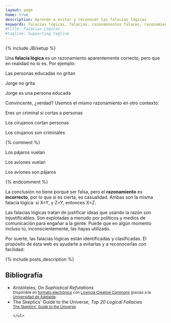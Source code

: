 ```yaml
---
layout: page
home: true
description: Aprende a evitar y reconocer las falacias lógicas
keywords: falacias lógicas, falacias, razonamientos falaces, razonamiento, argumento, falaz, verdad a medias, razonamiento incorrecto, engaños, fraude, mentiras, falsa verdad, premisas, conclusión, causalidad, casual, casualidad, generalizar, política, propaganda, coincidental, coincidencia, errónea, aristóteles, On Sophistical Refutations, prejuicios
#title: Falacias Lógicas
#tagline: Supporting tagline
---
```

{% include JB/setup %}

<div class="home-content">

  <p>Una <strong>falacia lógica</strong> es un razonamiento aparentemente correcto, pero que en realidad no lo es. Por ejemplo:</p>

  <div class="home-example-wrapper">
    <div class="home-example">
      <p>Las personas educadas no gritan</p>
      <p>Jorge no grita</p>
      <p class="result">Jorge es una persona educada</p>
    </div>
  </div>

  <p>Convincente, ¿verdad? Usemos el mismo razonamiento en otro contexto:</p>

  <div class="home-example-wrapper">
    <div class="home-example">
      <p>Eres un criminal si cortas a personas</p>
      <p>Los cirujanos cortan personas</p>
      <p class="result">Los cirujanos son criminales</p>
    </div>
  </div>

{% comment %}
  <div class="home-example-wrapper">
    <div class="home-example">
      <p>Los pájaros vuelan</p>
      <p>Los aviones vuelan</p>
      <p class="result">Los aviones son pájaros</p>
    </div>
  </div>
{% endcomment %}

<p>La conclusión no tiene porqué ser falsa, pero el <strong>razonamiento</strong> es <strong>incorrecto</strong>, por lo que si es cierta, es casualidad. Ambas son la misma falacia lógica: si <span class="example">X=Y</span>, y <span class="example">Z=Y</span>, entonces <span class="example">X=Z</span>.</p>

  <p>Las falacias lógicas tratan de justificar ideas que usando la razón son injustificables. Son explotadas a menudo por políticos y medios de comunicación para engañar a la gente. Puede que en algún momento incluso tú, inconscientemente, las hayas utilizado.</p>

  <p>Por suerte, las falacias lógicas están identificadas y clasificadas. El propósito de ésta web es ayudarte a evitarlas y a reconocerlas con facilidad:</p>

  {% include posts_description %}

  <div class="bibliografia">
    <h2>Bibliografía</h2>
    <ul class="unstyled">
      <li>
        <div class="titulo">Aristóteles, <em>On Sophistical Refutations</em></div>
        <small>Disponible en <a href="http://ebooks.adelaide.edu.au/a/aristotle/sophistical/">formato electrónico</a> con <a  href="http://creativecommons.org/licenses/by-nc-sa/3.0/es/">Licencia Creative Commons</a> gracias a la <a href="http://adelaide.edu.au">Universidad de Adelaide</a>.
        </small>
      </li>
      <li>
        <div class="titulo">The Skeptics' Guide to the Universe, <em>Top 20 Logical Fallacies</em></div>
        <small>
        <a href="http://www.theskepticsguide.org/resources/logicalfallacies.aspx">The Skeptics' Guide to the Universe</a>.
        </small>
      </li>

    </ul>
  </div>
</div>